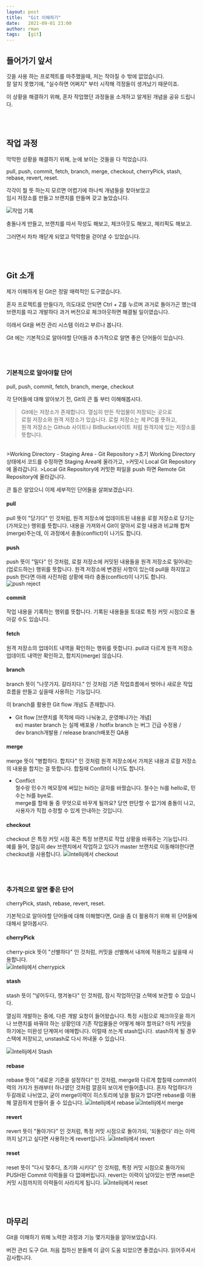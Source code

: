 ```yaml
---
layout: post
title:  "Git 이해하기"
date:   2021-09-01 23:00
author: rman
tags:	[git]
---
```


## 들어가기 앞서

깃을 사용 하는 프로젝트를 마주했을때, 저는 작아질 수 밖에 없었습니다.  
잘 알지 못했기에,  "실수하면 어쩌지" 부터 시작해 걱정들이 생겨났기 때문이죠.  
  
이 상황을 해결하기 위해, 혼자 작업했던 과정들을 소개하고 알게된 개념을 공유 드립니다.  

<br/><br/>

## 작업 과정 

막막한 상황을 해결하기 위해, 눈에 보이는 것들을  다 적었습니다.  

pull, push, commit, fetch, branch, merge, checkout, cherryPick, stash, rebase, revert, reset.



각각이 뭘 뜻 하는지 모르면 어렵기에 하나씩 개념들을 찾아보았고  
임시 저장소를 만들고 브랜치를 만들며 갖고 놀았습니다. 

![작업 기록](/files/posts/20210901/record.png)


충돌나게 만들고, 브랜치를 따서 작성도 해보고, 체크아웃도 해보고, 체리픽도 해보고.

그러면서 차차 깨닫게 되었고 막막함을 걷어낼 수 있었습니다.

<br/><br/>

## Git 소개

제가 이해하게 된 Git은 정말 매력적인 도구였습니다.  

혼자 프로젝트를 만들다가,  의도대로 안되면 Ctrl + Z를 누르며 과거로 돌아가곤 했는데  
브랜치를 따고 개발하다  과거 버전으로 체크아웃하면 해결될 일이였습니다.  

이래서 Git을 버전 관리 시스템 이라고 부르나 봅니다.  

Git 에는 기본적으로 알아야할 단어들과 추가적으로 알면 좋은 단어들이 있습니다.

<br/><br/>

### 기본적으로 알아야할 단어

 pull, push, commit, fetch, branch, merge, checkout


각 단어들에 대해 알아보기 전,  Git의 큰 틀 부터 이해해봅시다.


>Git에는 저장소가 존재합니다.   열심히 만든 작업물이 저장되는 곳으로  
>로컬 저장소와 원격 저장소가 있습니다.
>로컬 저장소는 제 PC를 뜻하고,  
>원격 저장소는 Github 사이트나 BitBucket사이트 처럼 원격지에 있는 저장소를 뜻합니다.

<br/>
>Working Directory - Staging Area - Git Repository  
>초기 Working Directory상태에서  코드를 수정하면 Staging Area에 올라가고,  
>커밋시 Local Git Repository에 올라갑니다.  
>Local Git Repository에 커밋한 파일을 push 하면 Remote Git Repository에 올라갑니다.







큰 틀은 알았으니 이제  세부적인 단어들을 살펴보겠습니다.





#### pull 
pull  뜻이  "당기다"  인 것처럼,    원격 저장소에 업데이트된 내용을  로컬 저장소로 당기는(가져오는) 행위를 뜻합니다.  내용을 가져와서 Git이 알아서 로컬 내용과 비교해 합쳐(merge)주는데, 이 과정에서 충돌(conflict)이 나기도 합니다.



#### push
push 뜻이 "밀다" 인 것처럼,  로컬 저장소에 커밋된 내용들을  원격 저장소로 밀어내는(업로드하는) 행위를 뜻합니다. 원격 저장소에 변경된 사항이 있는데 pull을 하지않고 push 한다면 아래 사진처럼 상황에 따라 충돌(conflict)이 나기도 합니다.
![push reject](/files/posts/20210901/push_reject.png)



#### commit
작업 내용을 기록하는 행위를 뜻합니다. 기록된 내용들을 토대로  특정 커밋 시점으로 돌아갈 수도 있습니다.



#### fetch 
원격 저장소의 업데이트 내역을 확인하는 행위를 뜻합니다.  pull과 다르게  원격 저장소 업데이트 내역만 확인하고,  합치지(merge) 않습니다.



#### branch
branch 뜻이 "나뭇가지.  갈라지다." 인 것처럼  기존 작업흐름에서 벗어나  새로운 작업 흐름을 만들고 싶을때 사용하는 기능입니다. 



이 branch를 활용한 Git flow 개념도 존재합니다.
- Git flow [브랜치를 목적에 따라 나눠놓고, 운영해나가는 개념]  
ex) master branch 는 실제 배포용 / hotfix branch 는 버그 긴급 수정용 /    
dev branch개발용 / release branch배포전 QA용 



#### merge
merge 뜻이 "병합하다. 합치다" 인 것처럼 원격 저장소에서 가져온 내용과  로컬 저장소의 내용을 합치는 걸 뜻합니다. 합칠때 Conflit이 나기도 합니다.

- Conflict  
  철수랑 민수가 메모장에 써있는 hi라는 글자를 바꿨습니다.   철수는 hi를 hello로,   민수는 hi를 bye로.  
  merge를 할때 둘 중 무엇으로 바꾸게 될까요?  당연 판단할 수 없기에 충돌이 나고,  사용자가 직접 수정할 수 있게 안내하는 것입니다.  



#### checkout
checkout 은 특정 커밋 시점 혹은 특정 브랜치로 작업 상황을 바꿔주는 기능입니다.  
예를 들어, 열심히 dev 브랜치에서 작업하고 있다가 master 브랜치로 이동해야한다면 checkout을 사용합니다. 
![Intellij에서 checkout](/files/posts/20210901/checkout.png)

<br/><br/>


### 추가적으로 알면 좋은 단어

 cherryPick, stash, rebase, revert, reset.

기본적으로 알아야할 단어들에 대해 이해했다면, Git을 좀 더 활용하기 위해  위 단어들에 대해서 알아봅시다.


#### cherryPick
cherry-pick 뜻이 "선별하다" 인 것처럼,  커밋을 선별해서 내꺼에 적용하고 싶을때 사용합니다.  
![Intellij에서 cherrypick](/files/posts/20210901/cherrypick.png)


#### stash
stash 뜻이 "넣어두다, 챙겨놓다" 인 것처럼,  잠시 작업하던걸 스택에 보관할 수 있습니다.  

열심히 개발하는 중에, 다른 개발 요청이 들어왔습니다. 특정 시점으로 체크아웃을 하거나 브랜치를 바꿔야 하는 상황인데 기존 작업물들은 어떻게 해야 할까요? 아직 커밋을 하기에는 미완성 단계여서 애매합니다. 이럴때 쓰는게 stash입니다.  stash하게 될 경우 스택에 저장되고, unstash로 다시 꺼내올 수 있습니다.

![Intellij에서 Stash](/files/posts/20210901/stash.png)

#### rebase
rebase 뜻이 "새로운 기준을 설정하다" 인 것처럼,  merge와 다르게  합칠때 commit이력의 가지가  원래부터 하나였던 것처럼 깔끔히 보이게 만들어줍니다. 혼자 작업하다가 두갈래로 나뉘었고, 굳이 merge이력이 히스토리에 남을 필요가 없다면  rebase를 이용해 깔끔하게 만들어 줄 수 있습니다.
![Intellij에서 rebase](/files/posts/20210901/rebase_test.png)
![Intellij에서 merge](/files/posts/20210901/merge_test.png)


#### revert
revert 뜻이 "돌아가다" 인 것처럼,  특정 커밋 시점으로 돌아가되, '되돌렸다' 라는 이력까지 남기고 싶다면 사용하는게 revert입니다.
![Intellij에서 revert](/files/posts/20210901/revert.png)

#### reset
reset 뜻이 "다시 맞추다, 초기화 시키다" 인 것처럼, 특정 커밋 시점으로 돌아가되 PUSH된 Commit 이력들을 다 없애버립니다.  revert는 이력이 남아있는 반면 reset은 커밋 시점까지의 이력들이 사라지게 됩니다.
![Intellij에서 reset](/files/posts/20210901/reset.png)



<br/><br/>

## 마무리

Git을 이해하기 위해 노력한 과정과  기능 몇가지들을 알아보았습니다.  

버전 관리 도구 Git.   처음 접하신 분들께 이 글이 도움 되었으면 좋겠습니다. 읽어주셔서 감사합니다.



